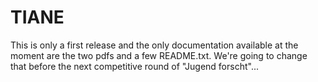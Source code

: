 # TIANE
This is only a first release and the only documentation available at the moment are the two pdfs and a few README.txt. We're going to change that before the next competitive round of "Jugend forscht"...


